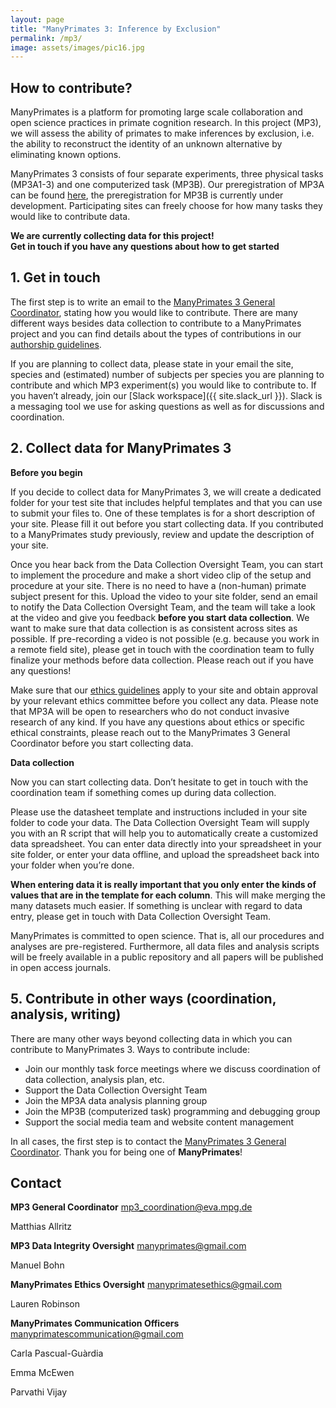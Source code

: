 ```yaml
---
layout: page
title: "ManyPrimates 3: Inference by Exclusion"
permalink: /mp3/
image: assets/images/pic16.jpg
---
```


## How to contribute?

ManyPrimates is a platform for promoting large scale collaboration and open science 
practices in primate cognition research. In this project (MP3), we will assess the ability of 
primates to make inferences by exclusion, i.e. the ability to reconstruct the identity of an 
unknown alternative by eliminating known options.

ManyPrimates 3 consists of four separate experiments, three physical tasks (MP3A1-3) and 
one computerized task (MP3B). Our preregistration of MP3A can be found [here](https://osf.io/6w2rp), the preregistration for MP3B is currently under development. 
Participating sites can freely choose for how many tasks they would like to contribute data.

<div class="box">
    <p><strong>We are currently collecting data for this project!</strong><br/>
   <strong>Get in touch if you have any questions about how to get started</strong><br/>
    </p>
</div>

## 1. Get in touch

The first step is to write an email to the [ManyPrimates 3 General Coordinator](mailto:mp3_coordinator@eva.mpg.de), stating how you would like to contribute. There are many different ways besides data collection to contribute to a ManyPrimates project and you can find details about the types of contributions in our [authorship guidelines](/authorship). 

If you are planning to collect data, please state in your email the site, species and (estimated) 
number of subjects per species you are planning to contribute and which MP3 experiment(s) 
you would like to contribute to.  If you haven’t already, join our [Slack workspace]({{ site.slack_url }}). Slack is a messaging tool we use for asking questions as well as for discussions and coordination.


## 2. Collect data for ManyPrimates 3

**Before you begin**

If you decide to collect data for ManyPrimates 3, we will create a dedicated folder for your 
test site that includes helpful templates and that you can use to submit your files to. One of 
these templates is for a short description of your site. Please fill it out before you start 
collecting data. If you contributed to a ManyPrimates study previously, review and update the
description of your site.

Once you hear back from the Data Collection Oversight Team, you can start to implement the procedure and make a short video clip of the setup and procedure at your site. There is no need to have a (non-human) primate subject present for this. Upload the video to your site folder, send an email to notify the Data 
Collection Oversight Team, and the team will take a look at the video and give you feedback 
**before you start data collection**. We want to make sure that data collection is as consistent 
across sites as possible. If pre-recording a video is not possible (e.g. because you work in a 
remote field site), please get in touch with the coordination team to fully finalize your 
methods before data collection. Please reach out if you have any questions!

Make sure that our [ethics guidelines](/ethics) apply to your site and obtain approval by your relevant 
ethics committee before you collect any data. Please note that MP3A will be open to 
researchers who do not conduct invasive research of any kind. If you have any questions 
about ethics or specific ethical constraints, please reach out to the ManyPrimates 3 General 
Coordinator before you start collecting data.

**Data collection**

Now you can start collecting data. Don’t hesitate to get in touch with the coordination team if
something comes up during data collection.

Please use the datasheet template and instructions included in your site folder to code your 
data. The Data Collection Oversight Team will supply you with an R script that will help you 
to automatically create a customized data spreadsheet. You can enter data directly into your 
spreadsheet in your site folder, or enter your data offline, and upload the spreadsheet back 
into your folder when you’re done.

**When entering data it is really important that you only enter the kinds of values that 
are in the template for each column**. This will make merging the many datasets much 
easier. If something is unclear with regard to data entry, please get in touch with Data 
Collection Oversight Team.

ManyPrimates is committed to open science. That is, all our procedures and analyses are pre-registered. Furthermore, all data files and analysis scripts will be freely available in a public 
repository and all papers will be published in open access journals.


## 5. Contribute in other ways (coordination, analysis, writing)

There are many other ways beyond collecting data in which you can contribute to 
ManyPrimates 3. Ways to contribute include:
- Join our monthly task force meetings where we discuss coordination of data 
collection, analysis plan, etc.
- Support the Data Collection Oversight Team
- Join the MP3A data analysis planning group
- Join the MP3B (computerized task) programming and debugging group
- Support the social media team and website content management

In all cases, the first step is to contact the [ManyPrimates 3 General Coordinator](mailto:mp3_coordinator@eva.mpg.de). Thank you for being one of **ManyPrimates**!

## Contact

**MP3 General Coordinator**
[mp3_coordination@eva.mpg.de](mailto:mp3_coordination@eva.mpg.de)

Matthias Allritz

**MP3 Data Integrity Oversight**
[manyprimates@gmail.com](mailto:manyprimates@gmail.com)

Manuel Bohn

**ManyPrimates Ethics Oversight** 
[manyprimatesethics@gmail.com](mailto:manyprimatesethics@gmail.com)

Lauren Robinson

**ManyPrimates Communication Officers**
[manyprimatescommunication@gmail.com](mailto:manyprimatescommunication@gmail.com)

Carla Pascual-Guàrdia

Emma McEwen

Parvathi Vijay


